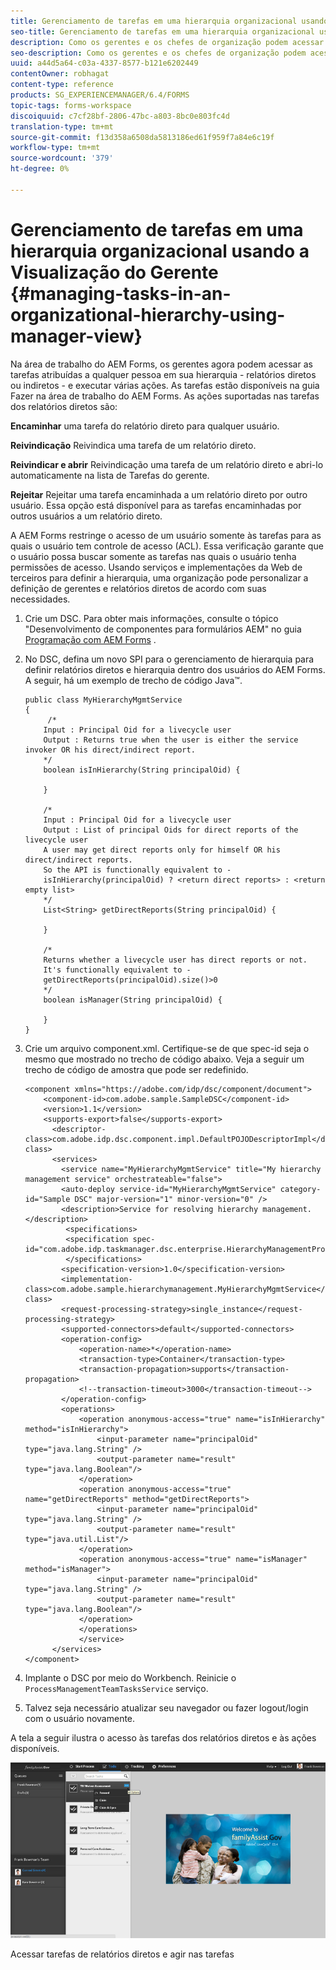 ```yaml
---
title: Gerenciamento de tarefas em uma hierarquia organizacional usando a Visualização do Gerente
seo-title: Gerenciamento de tarefas em uma hierarquia organizacional usando a Visualização do Gerente
description: Como os gerentes e os chefes de organização podem acessar e trabalhar nas tarefas de seus relatórios diretos e indiretos na guia Fazer na área de trabalho do AEM Forms.
seo-description: Como os gerentes e os chefes de organização podem acessar e trabalhar nas tarefas de seus relatórios diretos e indiretos na guia Fazer na área de trabalho do AEM Forms.
uuid: a44d5a64-c03a-4337-8577-b121e6202449
contentOwner: robhagat
content-type: reference
products: SG_EXPERIENCEMANAGER/6.4/FORMS
topic-tags: forms-workspace
discoiquuid: c7cf28bf-2806-47bc-a803-8bc0e803fc4d
translation-type: tm+mt
source-git-commit: f13d358a6508da5813186ed61f959f7a84e6c19f
workflow-type: tm+mt
source-wordcount: '379'
ht-degree: 0%

---
```



# Gerenciamento de tarefas em uma hierarquia organizacional usando a Visualização do Gerente {#managing-tasks-in-an-organizational-hierarchy-using-manager-view}

Na área de trabalho do AEM Forms, os gerentes agora podem acessar as tarefas atribuídas a qualquer pessoa em sua hierarquia - relatórios diretos ou indiretos - e executar várias ações. As tarefas estão disponíveis na guia Fazer na área de trabalho do AEM Forms. As ações suportadas nas tarefas dos relatórios diretos são:

**Encaminhar** uma tarefa do relatório direto para qualquer usuário.

**Reivindicação** Reivindica uma tarefa de um relatório direto.

**Reivindicar e abrir** Reivindicação uma tarefa de um relatório direto e abri-lo automaticamente na lista de Tarefas do gerente.

**Rejeitar** Rejeitar uma tarefa encaminhada a um relatório direto por outro usuário. Essa opção está disponível para as tarefas encaminhadas por outros usuários a um relatório direto.

A AEM Forms restringe o acesso de um usuário somente às tarefas para as quais o usuário tem controle de acesso (ACL). Essa verificação garante que o usuário possa buscar somente as tarefas nas quais o usuário tenha permissões de acesso. Usando serviços e implementações da Web de terceiros para definir a hierarquia, uma organização pode personalizar a definição de gerentes e relatórios diretos de acordo com suas necessidades.

1. Crie um DSC. Para obter mais informações, consulte o tópico &quot;Desenvolvimento de componentes para formulários AEM&quot; no guia [Programação com AEM Forms](https://www.adobe.com/go/learn_aemforms_programming_63) .
1. No DSC, defina um novo SPI para o gerenciamento de hierarquia para definir relatórios diretos e hierarquia dentro dos usuários do AEM Forms. A seguir, há um exemplo de trecho de código Java™.

   ```as3
   public class MyHierarchyMgmtService 
   { 
        /*
       Input : Principal Oid for a livecycle user
       Output : Returns true when the user is either the service invoker OR his direct/indirect report.
       */
       boolean isInHierarchy(String principalOid) {
   
       }
   
       /* 
       Input : Principal Oid for a livecycle user
       Output : List of principal Oids for direct reports of the livecycle user
       A user may get direct reports only for himself OR his direct/indirect reports.
       So the API is functionally equivalent to - 
       isInHierarchy(principalOid) ? <return direct reports> : <return empty list>
       */
       List<String> getDirectReports(String principalOid) {
   
       }
   
       /* 
       Returns whether a livecycle user has direct reports or not.
       It's functionally equivalent to -
       getDirectReports(principalOid).size()>0
       */
       boolean isManager(String principalOid) {
   
       }  
   }
   ```

1. Crie um arquivo component.xml. Certifique-se de que spec-id seja o mesmo que mostrado no trecho de código abaixo. Veja a seguir um trecho de código de amostra que pode ser redefinido.

   ```as3
   <component xmlns="https://adobe.com/idp/dsc/component/document"> 
       <component-id>com.adobe.sample.SampleDSC</component-id> 
       <version>1.1</version> 
       <supports-export>false</supports-export> 
         <descriptor-class>com.adobe.idp.dsc.component.impl.DefaultPOJODescriptorImpl</descriptor-class> 
         <services> 
           <service name="MyHierarchyMgmtService" title="My hierarchy management service" orchestrateable="false"> 
           <auto-deploy service-id="MyHierarchyMgmtService" category-id="Sample DSC" major-version="1" minor-version="0" /> 
           <description>Service for resolving hierarchy management.</description> 
            <specifications> 
            <specification spec-id="com.adobe.idp.taskmanager.dsc.enterprise.HierarchyManagementProvider"/> 
            </specifications> 
           <specification-version>1.0</specification-version> 
           <implementation-class>com.adobe.sample.hierarchymanagement.MyHierarchyMgmtService</implementation-class> 
           <request-processing-strategy>single_instance</request-processing-strategy> 
           <supported-connectors>default</supported-connectors> 
           <operation-config> 
               <operation-name>*</operation-name> 
               <transaction-type>Container</transaction-type> 
               <transaction-propagation>supports</transaction-propagation> 
               <!--transaction-timeout>3000</transaction-timeout--> 
           </operation-config> 
           <operations> 
               <operation anonymous-access="true" name="isInHierarchy" method="isInHierarchy"> 
                   <input-parameter name="principalOid" type="java.lang.String" /> 
                   <output-parameter name="result" type="java.lang.Boolean"/> 
               </operation> 
               <operation anonymous-access="true" name="getDirectReports" method="getDirectReports"> 
                   <input-parameter name="principalOid" type="java.lang.String" /> 
                   <output-parameter name="result" type="java.util.List"/> 
               </operation> 
               <operation anonymous-access="true" name="isManager" method="isManager"> 
                   <input-parameter name="principalOid" type="java.lang.String" /> 
                   <output-parameter name="result" type="java.lang.Boolean"/> 
               </operation> 
               </operations> 
               </service> 
         </services>
   </component>
   ```

1. Implante o DSC por meio do Workbench. Reinicie o `ProcessManagementTeamTasksService` serviço.
1. Talvez seja necessário atualizar seu navegador ou fazer logout/login com o usuário novamente.

A tela a seguir ilustra o acesso às tarefas dos relatórios diretos e às ações disponíveis.

![cu_manager_visualização](assets/cu_manager_view.png)

Acessar tarefas de relatórios diretos e agir nas tarefas

